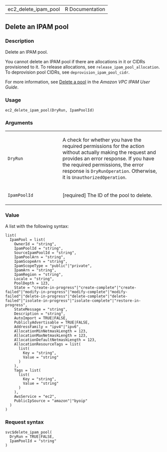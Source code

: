 <table style="width: 100%;">
<tbody>
<tr class="odd">
<td>ec2_delete_ipam_pool</td>
<td style="text-align: right;">R Documentation</td>
</tr>
</tbody>
</table>

## Delete an IPAM pool

### Description

Delete an IPAM pool.

You cannot delete an IPAM pool if there are allocations in it or CIDRs
provisioned to it. To release allocations, see
`release_ipam_pool_allocation`. To deprovision pool CIDRs, see
`deprovision_ipam_pool_cidr`.

For more information, see [Delete a
pool](https://docs.aws.amazon.com/vpc/latest/ipam/delete-pool-ipam.html)
in the *Amazon VPC IPAM User Guide*.

### Usage

    ec2_delete_ipam_pool(DryRun, IpamPoolId)

### Arguments

<table>
<colgroup>
<col style="width: 35%" />
<col style="width: 65%" />
</colgroup>
<tbody>
<tr class="odd">
<td><code id="ec2_delete_ipam_pool_:_DryRun">DryRun</code></td>
<td><p>A check for whether you have the required permissions for the
action without actually making the request and provides an error
response. If you have the required permissions, the error response is
<code>DryRunOperation</code>. Otherwise, it is
<code>UnauthorizedOperation</code>.</p></td>
</tr>
<tr class="even">
<td><code id="ec2_delete_ipam_pool_:_IpamPoolId">IpamPoolId</code></td>
<td><p>[required] The ID of the pool to delete.</p></td>
</tr>
</tbody>
</table>

### Value

A list with the following syntax:

    list(
      IpamPool = list(
        OwnerId = "string",
        IpamPoolId = "string",
        SourceIpamPoolId = "string",
        IpamPoolArn = "string",
        IpamScopeArn = "string",
        IpamScopeType = "public"|"private",
        IpamArn = "string",
        IpamRegion = "string",
        Locale = "string",
        PoolDepth = 123,
        State = "create-in-progress"|"create-complete"|"create-failed"|"modify-in-progress"|"modify-complete"|"modify-failed"|"delete-in-progress"|"delete-complete"|"delete-failed"|"isolate-in-progress"|"isolate-complete"|"restore-in-progress",
        StateMessage = "string",
        Description = "string",
        AutoImport = TRUE|FALSE,
        PubliclyAdvertisable = TRUE|FALSE,
        AddressFamily = "ipv4"|"ipv6",
        AllocationMinNetmaskLength = 123,
        AllocationMaxNetmaskLength = 123,
        AllocationDefaultNetmaskLength = 123,
        AllocationResourceTags = list(
          list(
            Key = "string",
            Value = "string"
          )
        ),
        Tags = list(
          list(
            Key = "string",
            Value = "string"
          )
        ),
        AwsService = "ec2",
        PublicIpSource = "amazon"|"byoip"
      )
    )

### Request syntax

    svc$delete_ipam_pool(
      DryRun = TRUE|FALSE,
      IpamPoolId = "string"
    )
